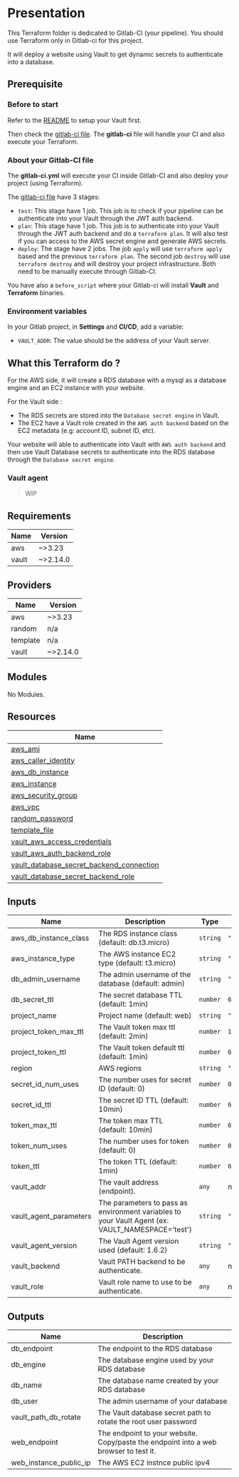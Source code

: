 # Presentation

This Terraform folder is dedicated to Gitlab-CI (your pipeline).
You should use Terraform only in Gitlab-ci for this project.

It will deploy a website using Vault to get dynamic secrets to authenticate into a database.

## Prerequisite

### Before to start

Refer to the [README](../vault-admin/README.md) to setup your Vault first.

Then check the [gitlab-ci file](../../.gitlab-ci.yml). The **gitlab-ci** file will handle your CI and also execute your Terraform.

### About your Gitlab-CI file

The **gitlab-ci.yml** will execute your CI inside Gitlab-CI and also deploy your project (using Terraform).

The [gitlab-ci file](../../.gitlab-ci.yml) have 3 stages:
- `test`: This stage have 1 job. This job is to check if your pipeline can be authenticate into your Vault through the JWT auth backend.
- `plan`: This stage have 1 job. This job is to authenticate into your Vault through the JWT auth backend and do a `terraform plan`. It will also test if you can access to the AWS secret engine and generate AWS secrets.
- `deploy`: The stage have 2 jobs. The job `apply` will use `terraform apply` based and the previous `terraform plan`. The second job `destroy` will use `terraform destroy` and will destroy your project infrastructure. Both need to be manually execute through Gitlab-CI.

You have also a `before_script` where your Gitlab-ci will install **Vault** and **Terraform** binaries.

### Environment variables

In your Gitlab project, in **Settings** and **CI/CD**, add a variable:
- `VAULT_ADDR`: The value should be the address of your Vault server.

## What this Terraform do ?

For the AWS side, it will create a RDS database with a mysql as a database engine and an EC2 instance with your website.

For the Vault side :
- The RDS secrets are stored into the `Database secret engine` in Vault.
- The EC2 have a Vault role created in the `AWS auth backend` based on the EC2 metadata (e.g: account ID, subnet ID, etc).

Your website will able to authenticate into Vault with `AWS auth backend` and then use Vault Database secrets to authenticate into the RDS database through the `Database secret engine`.

### Vault agent

> WIP

## Requirements

| Name | Version |
|------|---------|
| aws | ~>3.23 |
| vault | ~>2.14.0 |

## Providers

| Name | Version |
|------|---------|
| aws | ~>3.23 |
| random | n/a |
| template | n/a |
| vault | ~>2.14.0 |

## Modules

No Modules.

## Resources

| Name |
|------|
| [aws_ami](https://registry.terraform.io/providers/hashicorp/aws/~>3.23/docs/data-sources/ami) |
| [aws_caller_identity](https://registry.terraform.io/providers/hashicorp/aws/~>3.23/docs/data-sources/caller_identity) |
| [aws_db_instance](https://registry.terraform.io/providers/hashicorp/aws/~>3.23/docs/resources/db_instance) |
| [aws_instance](https://registry.terraform.io/providers/hashicorp/aws/~>3.23/docs/resources/instance) |
| [aws_security_group](https://registry.terraform.io/providers/hashicorp/aws/~>3.23/docs/resources/security_group) |
| [aws_vpc](https://registry.terraform.io/providers/hashicorp/aws/~>3.23/docs/data-sources/vpc) |
| [random_password](https://registry.terraform.io/providers/hashicorp/random/latest/docs/resources/password) |
| [template_file](https://registry.terraform.io/providers/hashicorp/template/latest/docs/data-sources/file) |
| [vault_aws_access_credentials](https://registry.terraform.io/providers/hashicorp/vault/~>2.14.0/docs/data-sources/aws_access_credentials) |
| [vault_aws_auth_backend_role](https://registry.terraform.io/providers/hashicorp/vault/~>2.14.0/docs/resources/aws_auth_backend_role) |
| [vault_database_secret_backend_connection](https://registry.terraform.io/providers/hashicorp/vault/~>2.14.0/docs/resources/database_secret_backend_connection) |
| [vault_database_secret_backend_role](https://registry.terraform.io/providers/hashicorp/vault/~>2.14.0/docs/resources/database_secret_backend_role) |

## Inputs

| Name | Description | Type | Default | Required |
|------|-------------|------|---------|:--------:|
| aws\_db\_instance\_class | The RDS instance class (default: db.t3.micro) | `string` | `"db.t3.micro"` | no |
| aws\_instance\_type | The AWS instance EC2 type (default: t3.micro) | `string` | `"t3.micro"` | no |
| db\_admin\_username | The admin username of the database (default: admin) | `string` | `"admin"` | no |
| db\_secret\_ttl | The secret database TTL (default: 1min) | `number` | `60` | no |
| project\_name | Project name (default: web) | `string` | `"web"` | no |
| project\_token\_max\_ttl | The Vault token max ttl (default: 2min) | `number` | `120` | no |
| project\_token\_ttl | The Vault token default ttl (default: 1min) | `number` | `60` | no |
| region | AWS regions | `string` | `"eu-west-1"` | no |
| secret\_id\_num\_uses | The number uses for secret ID (default: 0) | `number` | `0` | no |
| secret\_id\_ttl | The secret ID TTL (default: 10min) | `number` | `600` | no |
| token\_max\_ttl | The token max TTL (default: 10min) | `number` | `600` | no |
| token\_num\_uses | The number uses for token (default: 0) | `number` | `0` | no |
| token\_ttl | The token TTL (default: 1min) | `number` | `60` | no |
| vault\_addr | The vault address (endpoint). | `any` | n/a | yes |
| vault\_agent\_parameters | The parameters to pass as environment variables to your Vault Agent (ex: VAULT\_NAMESPACE='test') | `string` | `""` | no |
| vault\_agent\_version | The Vault Agent version used (default: 1.6.2) | `string` | `"1.6.2"` | no |
| vault\_backend | Vault PATH backend to be authenticate. | `any` | n/a | yes |
| vault\_role | Vault role name to use to be authenticate. | `any` | n/a | yes |

## Outputs

| Name | Description |
|------|-------------|
| db\_endpoint | The endpoint to the RDS database |
| db\_engine | The database engine used by your RDS database |
| db\_name | The database name created by your RDS database |
| db\_user | The admin username of your database |
| vault\_path\_db\_rotate | The Vault database secret path to rotate the root user password |
| web\_endpoint | The endpoint to your website. Copy/paste the endpoint into a web browser to test it. |
| web\_instance\_public\_ip | The AWS EC2 instnce public ipv4 |

